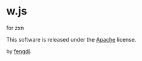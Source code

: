 w.js
====

for zxn

This software is released under the [Apache](http://www.apache.org/licenses/LICENSE-2.0) license.

by [fengdi](https://github.com/fengdi).
